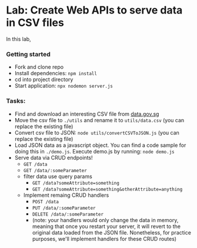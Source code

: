 # Lab: Create Web APIs to serve data in CSV files

In this lab, 

### Getting started
- Fork and clone repo
- Install dependencies: `npm install`
- cd into project directory
- Start application: `npx nodemon server.js`

### Tasks:

- Find and download an interesting CSV file from [data.gov.sg](https://data.gov.sg/dataset?groups=society)
- Move the csv file to `./utils` and rename it to `utils/data.csv` (you can replace the existing file)
- Convert csv file to JSON: `node utils/convertCSVToJSON.js` (you can replace the existing file)
- Load JSON data as a javascript object. You can find a code sample for doing this in `./demo.js`. Execute demo.js by running: `node demo.js`
- Serve data via CRUD endpoints!
  - `GET /data`
  - `GET /data/:someParameter`
  - filter data use query params
    - `GET /data?someAttribute=something`
    - `GET /data?someAttribute=something&otherAttribute=anything`
  - Implement remaing CRUD handlers
    - `POST /data`
    - `PUT /data/:someParameter`
    - `DELETE /data/:someParameter`
    - (note: your handlers would only change the data in memory, meaning that once you restart your server, it will revert to the original data loaded from the JSON file. Nonetheless, for practice purposes, we'll implement handlers for these CRUD routes)

